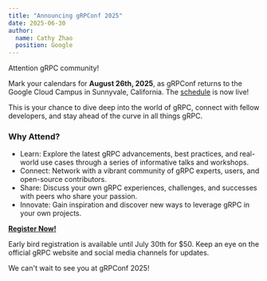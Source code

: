 ```yaml
---
title: "Announcing gRPConf 2025"
date: 2025-06-30
author:
  name: Cathy Zhao
  position: Google
---
```


Attention gRPC community!

Mark your calendars for **August 26th, 2025**, as gRPConf returns to the Google Cloud Campus in Sunnyvale, California. The [schedule](https://events.linuxfoundation.org/grpconf/program/schedule) is now live!

This is your chance to dive deep into the world of gRPC, connect with fellow developers, and stay ahead of the curve in all things gRPC.

### Why Attend?
 - Learn: Explore the latest gRPC advancements, best practices, and real-world use cases through a series of informative talks and workshops.
 - Connect: Network with a vibrant community of gRPC experts, users, and open-source contributors.
 - Share: Discuss your own gRPC experiences, challenges, and successes with peers who share your passion.
 - Innovate: Gain inspiration and discover new ways to leverage gRPC in your own projects.

[**Register Now!**](https://events.linuxfoundation.org/grpconf/register/)

Early bird registration is available until July 30th for $50. Keep an eye on the official gRPC website and social media channels for updates.

We can't wait to see you at gRPConf 2025!
